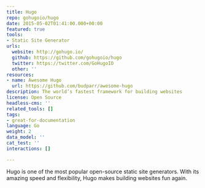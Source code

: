 ```yaml
---
title: Hugo
repo: gohugoio/hugo
date: 2015-05-02T01:41:00.000+00:00
featured: true
tools:
- Static Site Generator
urls:
  website: http://gohugo.io/
  github: https://github.com/gohugoio/hugo
  twitter: https://twitter.com/GoHugoIO
  other: ''
resources:
- name: Awesome Hugo
  url: https://github.com/budparr/awesome-hugo
description: The world’s fastest framework for building websites
license: Open Source
headless-cms: ''
related_tools: []
tags:
- great-for-documentation
language: Go
weight: 2
data_model: ''
cat_test: ''
interactions: []

---
```

Hugo is one of the most popular open-source static site generators. With its amazing speed and flexibility, Hugo makes building websites fun again.